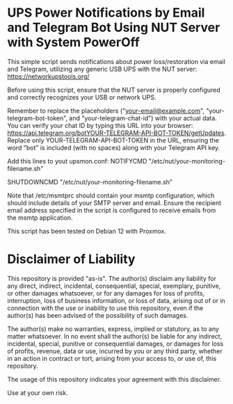 # UPS Power Notifications by Email and Telegram Bot Using NUT Server with System PowerOff

This simple script sends notifications about power loss/restoration via email and Telegram, utilizing any generic USB UPS with the NUT server: https://networkupstools.org/

Before using this script, ensure that the NUT server is properly configured and correctly recognizes your USB or network UPS.

Remember to replace the placeholders ("your-email@example.com", "your-telegram-bot-token", and "your-telegram-chat-id") with your actual data. You can verify your chat ID by typing this URL into your browser: https://api.telegram.org/botYOUR-TELEGRAM-API-BOT-TOKEN/getUpdates. Replace only YOUR-TELEGRAM-API-BOT-TOKEN in the URL, ensuring the word "bot" is included (with no spaces) along with your Telegram API key.

Add this lines to yout upsmon.conf: 
NOTIFYCMD "/etc/nut/your-monitoring-filename.sh"

SHUTDOWNCMD "/etc/nut/your-monitoring-filename.sh"


Note that /etc/msmtprc should contain your msmtp configuration, which should include details of your SMTP server and email. Ensure the recipient email address specified in the script is configured to receive emails from the msmtp application.

This script has been tested on Debian 12 with Proxmox.


# Disclaimer of Liability

This repository is provided "as-is". The author(s) disclaim any liability for any direct, indirect, incidental, consequential, special, exemplary, punitive, or other damages whatsoever, or for any damages for loss of profits, interruption, loss of business information, or loss of data, arising out of or in connection with the use or inability to use this repository, even if the author(s) has been advised of the possibility of such damages. 

The author(s) make no warranties, express, implied or statutory, as to any matter whatsoever. In no event shall the author(s) be liable for any indirect, incidental, special, punitive or consequential damages, or damages for loss of profits, revenue, data or use, incurred by you or any third party, whether in an action in contract or tort, arising from your access to, or use of, this repository.

The usage of this repository indicates your agreement with this disclaimer. 

Use at your own risk.
